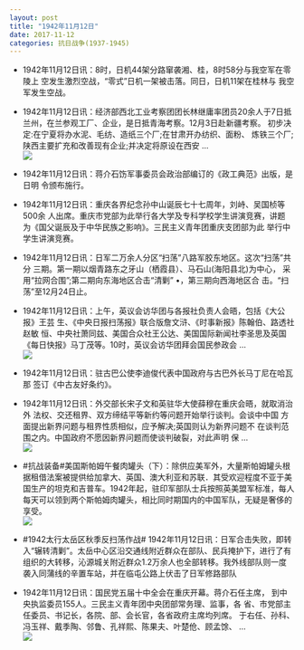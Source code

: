 ```yaml
---
layout: post
title: "1942年11月12日"
date: 2017-11-12
categories: 抗日战争(1937-1945)
---
```


<meta name="referrer" content="no-referrer" />

- 1942年11月12日讯：8时，日机44架分路窜袭湘、桂，8时58分与我空军在零陵上 空发生激烈空战，“零式”日机一架被击落。同日，日机11架在桂林与 我空军发生空战。 

- 1942年11月12日讯：经济部西北工业考察团团长林继庸率团员20余人于7日抵 兰州，在兰参观工厂、企业，是日抵青海考察。12月3日赴新疆考察。 初步决定:在宁夏将办水泥、毛纺、造纸三个厂;在甘肃开办纺织、面粉、 炼铁三个厂;陕西主要扩充和改善现有企业;并决定将原设在西安 ... <br/><img src="https://wx4.sinaimg.cn/large/aca367d8ly1flflodjgcaj20c809zjrg.jpg" />

- 1942年11月12日讯：蒋介石饬军事委员会政治部编订的《政工典范》出版，是日明 令颁布施行。 

- 1942年11月12日讯：重庆各界纪念孙中山诞辰七十七周年，刘峙、吴国桢等500余 人出席。重庆市党部为此举行各大学及专科学校学生讲演竞赛，讲题 为《国父诞辰及于中华民族之影响》。三民主义青年团重庆支团部为此 举行中学生讲演竞赛。 

- 1942年11月12日讯：日军二万余人分区“扫荡”八路军胶东地区。这次“扫荡”共分 三期。第一期以烟青路东之牙山（栖霞县）、马石山(海阳县北)为中心， 采用“拉网合围”;第二期向东海地区合击“清剿” •，第三期向西海地区合 击。“扫荡”至12月24日止。 

- 1942年11月12日讯：上午，英议会访华团与各报社负责人会晤，包括《大公报》王芸 生、《中央日报扫荡报》联合版詹文浒、《时事新报》陈翰伯、路透社赵敏 恒、中央社萧同兹、美国合众社王公达、美国国际新闻社李圣思及英国 《每日快报》马丁茂等。10时，英议会访华团拜会国民参政会 ... <br/><img src="https://wx2.sinaimg.cn/large/aca367d8ly1flf7sn69wwj20c8090aa3.jpg" />

- 1942年11月12日讯：驻古巴公使李迪俊代表中国政府与古巴外长马丁尼在哈瓦那 签订《中古友好条约》。 

- 1942年11月12日讯：外交部长宋子文和英驻华大使薛穆在重庆会晤，就取消治外 法权、交还租界、双方缔结平等新约等问题开始举行谈判。会谈中中国 方面提出新界问题与租界性质相似，应予解决;英国则认为新界问题不 在谈判范围之内。中国政府不愿因新界问题而使谈判破裂，对此声明 保 ... <br/><img src="https://wx1.sinaimg.cn/large/aca367d8ly1flf4c630afj20c8090t8q.jpg" />

- #抗战装备#美国斯帕姆午餐肉罐头（下）：除供应美军外，大量斯帕姆罐头根据租借法案被提供给加拿大、英国、澳大利亚和苏联．其受欢迎程度不亚于美国生产的坦克和吉普车。1942年起，驻印军部队士兵按照英美盟军标准，每人每天可以领到两个斯帕姆肉罐头，相比同时期国内的中国军队，无疑是奢侈的享受。 <br/><img src="https://wx4.sinaimg.cn/large/aca367d8ly1flf2l7tlh4j20cs0k8n19.jpg" />

- #1942太行太岳区秋季反扫荡作战# 1942年11月12日讯：日军合击失败，即转入“辗转清剿”。太岳中心区沿交通线附近群众在部队、民兵掩护下，进行了有组织的大转移，沁源城关附近群众1.2万余人也全部转移。我外线部队则一度袭入同蒲线的辛置车站，并在临屯公路上伏击了日军修路部队 

- 1942年11月12日讯：国民党五届十中全会在重庆开幕。蒋介石任主席， 到中央执监委员155人。三民主义青年团中央团部常务理、监事，各 省、市党部主任委员、书记长，各院、部、会长官，各省政府主席均列席。 于右任、孙科、冯玉祥、戴季陶、邻鲁、孔祥熙、陈果夫、叶楚伧、顾孟馀、 ... <br/><img src="https://wx1.sinaimg.cn/large/aca367d8ly1flez3ulwdvj20c809zdfv.jpg" />


